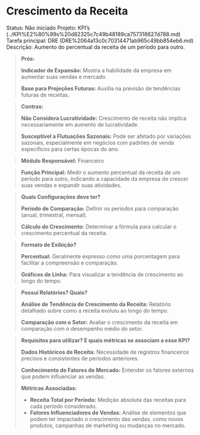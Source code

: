 # Crescimento da Receita

Status: Não iniciado
Projeto: KPI’s (../KPI%E2%80%99s%20d82325c7c49b48189ca757318627d788.md)
Tarefa principal: DRE (DRE%2064a13c0c70314471ab965c49bb854eb6.md)
Descrição: Aumento do percentual da receita de um período para outro.

> **Prós:**
> 
> 
> **Indicador de Expansão:** Mostra a habilidade da empresa em aumentar suas vendas e mercado.
> 
> **Base para Projeções Futuras:** Auxilia na previsão de tendências futuras de receitas.
> 

> **Contras:**
> 
> 
> **Não Considera Lucratividade:** Crescimento de receita não implica necessariamente em aumento de lucratividade.
> 
> **Susceptível a Flutuações Sazonais:** Pode ser afetado por variações sazonais, especialmente em negócios com padrões de venda específicos para certas épocas do ano.
> 

> **Módulo Responsável:**
Financeiro
> 

> **Função Principal:**
Medir o aumento percentual da receita de um período para outro, indicando a capacidade da empresa de crescer suas vendas e expandir suas atividades.
> 

> **Quais Configurações deve ter?**
> 
> 
> **Período de Comparação:** Definir os períodos para comparação (anual, trimestral, mensal).
> 
> **Cálculo do Crescimento:** Determinar a fórmula para calcular o crescimento percentual da receita.
> 

> **Formato de Exibição?**
> 
> 
> **Percentual:** Geralmente expresso como uma porcentagem para facilitar a compreensão e comparação.
> 
> **Gráficos de Linha:** Para visualizar a tendência de crescimento ao longo do tempo.
> 

> **Possuí Relatórios? Quais?**
> 
> 
> **Análise de Tendência de Crescimento da Receita:** Relatório detalhado sobre como a receita evoluiu ao longo do tempo.
> 
> **Comparação com o Setor:** Avaliar o crescimento da receita em comparação com o desempenho médio do setor.
> 

> **Requisitos para utilizar? E quais métricas se associam a esse KPI?**
> 
> 
> **Dados Históricos de Receita:** Necessidade de registros financeiros precisos e consistentes de períodos anteriores.
> 
> **Conhecimento de Fatores de Mercado:** Entender os fatores externos que podem influenciar as vendas.
> 
> **Métricas Associadas:**
> 
> - **Receita Total por Período:** Medição absoluta das receitas para cada período considerado.
> - **Fatores Influenciadores de Vendas:** Análise de elementos que podem ter impactado o crescimento das vendas, como novos produtos, campanhas de marketing ou mudanças no mercado.